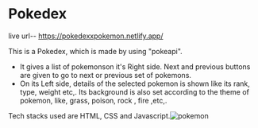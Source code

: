 # Pokedex
live url--
https://pokedexxpokemon.netlify.app/

This is a Pokedex, which is made by using "pokeapi".

- It gives a list of pokemonson it's Right side.
  Next and previous buttons are given to go to next or previous set of pokemons.
- On its Left side, details of the selected pokemon is shown like its rank,     type, weight etc,.
  Its background is also set according to the theme of pokemon, like, grass,   poison, rock , fire ,etc,.

Tech stacks used are HTML, CSS and Javascript.![pokemon](https://user-images.githubusercontent.com/69279043/124007798-58830e00-d9f9-11eb-8297-1896a271bef1.png)
